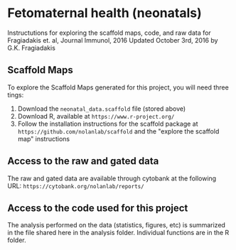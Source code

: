 # Fetomaternal health (neonatals)
Instructutions for exploring the scaffold maps, code, and raw data for Fragiadakis et. al, Journal Immunol, 2016
Updated October 3rd, 2016 by G.K. Fragiadakis

## Scaffold Maps

To explore the Scaffold Maps generated for this project, you will need three tings:

1. Download the `neonatal_data.scaffold` file (stored above)
2. Download R, available at `https://www.r-project.org/`
3. Follow the installation instructions for the scaffold package at `https://github.com/nolanlab/scaffold` and the "explore the scaffold map" instructions

## Access to the raw and gated data

The raw and gated data are available through cytobank at the following URL: `https://cytobank.org/nolanlab/reports/`

## Access to the code used for this project

The analysis performed on the data (statistics, figures, etc) is summarized in the file shared here in the analysis folder. Individual functions are in the R folder. 



